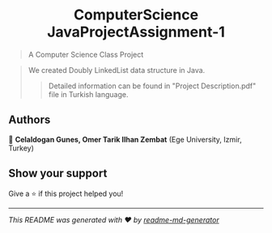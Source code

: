 <h1 align="center">ComputerScience JavaProjectAssignment-1 </h1>
<p>
</p>

> A Computer Science Class Project

> We created Doubly LinkedList data structure in Java.
> > Detailed information can be found in "Project Description.pdf" file in Turkish language.

## Authors

👤 **Celaldogan Gunes, Omer Tarik Ilhan Zembat** (Ege University, Izmir, Turkey)


## Show your support

Give a ⭐️ if this project helped you!

***
_This README was generated with ❤️ by [readme-md-generator](https://github.com/kefranabg/readme-md-generator)_